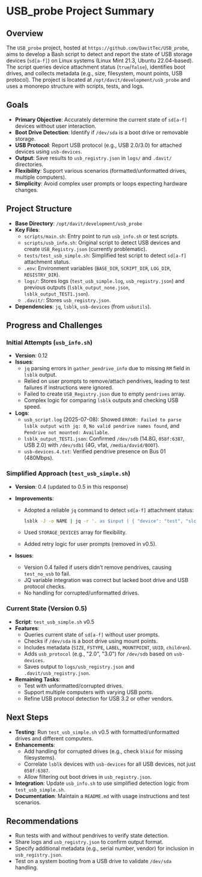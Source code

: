 # USB_probe Project Summary

## Overview

The `USB_probe` project, hosted at `https://github.com/DavitTec/USB_probe`, aims to develop a Bash script to detect and report the state of USB storage devices (`sd[a-f]`) on Linux systems (Linux Mint 21.3, Ubuntu 22.04-based). The script queries device attachment status (`true`/`false`), identifies boot drives, and collects metadata (e.g., size, filesystem, mount points, USB protocol). The project is located at `/opt/davit/development/usb_probe` and uses a monorepo structure with scripts, tests, and logs.

## Goals

- **Primary Objective**: Accurately determine the current state of `sd[a-f]` devices without user interaction.
- **Boot Drive Detection**: Identify if `/dev/sda` is a boot drive or removable storage.
- **USB Protocol**: Report USB protocol (e.g., USB 2.0/3.0) for attached devices using `usb-devices`.
- **Output**: Save results to `usb_registry.json` in `logs/` and `.davit/` directories.
- **Flexibility**: Support various scenarios (formatted/unformatted drives, multiple computers).
- **Simplicity**: Avoid complex user prompts or loops expecting hardware changes.

## Project Structure

- **Base Directory**: `/opt/davit/development/usb_probe`
- **Key Files**:
  - `scripts/main.sh`: Entry point to run `usb_info.sh` or test scripts.
  - `scripts/usb_info.sh`: Original script to detect USB devices and create `USB_Registry.json` (currently problematic).
  - `tests/test_usb_simple.sh`: Simplified test script to detect `sd[a-f]` attachment status.
  - `.env`: Environment variables (`BASE_DIR`, `SCRIPT_DIR`, `LOG_DIR`, `REGISTRY_DIR`).
  - `logs/`: Stores logs (`test_usb_simple.log`, `usb_registry.json`) and previous outputs (`lsblk_output_none.json`, `lsblk_output_TEST1.json`).
  - `.davit/`: Stores `usb_registry.json`.
- **Dependencies**: `jq`, `lsblk`, `usb-devices` (from `usbutils`).

## Progress and Challenges

### Initial Attempts (`usb_info.sh`)

- **Version**: 0.12
- **Issues**:
  - `jq` parsing errors in `gather_pendrive_info` due to missing `RM` field in `lsblk` output.
  - Relied on user prompts to remove/attach pendrives, leading to test failures if instructions were ignored.
  - Failed to create `USB_Registry.json` due to empty `pendrives` array.
  - Complex logic for comparing `lsblk` outputs and checking USB speed.
- **Logs**:
  - `usb_script.log` (2025-07-08): Showed `ERROR: Failed to parse lsblk output with jq: 0`, `No valid pendrive names found`, and `Pendrive not mounted: Available`.
  - `lsblk_output_TEST1.json`: Confirmed `/dev/sdb` (14.8G, `058f:6387`, USB 2.0) with `/dev/sdb1` (4G, vfat, `/media/david/BOOT`).
  - `usb-devices.4.txt`: Verified pendrive presence on Bus 01 (480Mbps).

### Simplified Approach (`test_usb_simple.sh`)

- **Version**: 0.4 (updated to 0.5 in this response)
- **Improvements**:
  - Adopted a reliable `jq` command to detect `sd[a-f]` attachment status:

    ```bash
    lsblk -J -o NAME | jq -r '. as $input | { "device": "test", "slots": 4, "blockdevices": ([.blockdevices[] | select(.name | startswith("sd")) | { "name": .name, "attached": true }] + (["sda","sdb","sdc","sdd","sde","sdf"] | map(select(. as $name | [$input.blockdevices[].name] | index($name) | not)) | map({ "name": ., "attached": false })) | sort_by(.name)) }'
    ```

  - Used `STORAGE_DEVICES` array for flexibility.
  - Added retry logic for user prompts (removed in v0.5).

- **Issues**:
  - Version 0.4 failed if users didn’t remove pendrives, causing `test_no_usb` to fail.
  - JQ variable integration was correct but lacked boot drive and USB protocol checks.
  - No handling for corrupted/unformatted drives.

### Current State (Version 0.5)

- **Script**: `test_usb_simple.sh` v0.5
- **Features**:
  - Queries current state of `sd[a-f]` without user prompts.
  - Checks if `/dev/sda` is a boot drive using mount points.
  - Includes metadata (`SIZE`, `FSTYPE`, `LABEL`, `MOUNTPOINT`, `UUID`, `children`).
  - Adds `usb_protocol` (e.g., "2.0", "3.0") for `/dev/sdb` based on `usb-devices`.
  - Saves output to `logs/usb_registry.json` and `.davit/usb_registry.json`.
- **Remaining Tasks**:
  - Test with unformatted/corrupted drives.
  - Support multiple computers with varying USB ports.
  - Refine USB protocol detection for USB 3.2 or other vendors.

## Next Steps

- **Testing**: Run `test_usb_simple.sh` v0.5 with formatted/unformatted drives and different computers.
- **Enhancements**:
  - Add handling for corrupted drives (e.g., check `blkid` for missing filesystems).
  - Correlate `lsblk` devices with `usb-devices` for all USB devices, not just `058f:6387`.
  - Allow filtering out boot drives in `usb_registry.json`.
- **Integration**: Update `usb_info.sh` to use simplified detection logic from `test_usb_simple.sh`.
- **Documentation**: Maintain a `README.md` with usage instructions and test scenarios.

## Recommendations

- Run tests with and without pendrives to verify state detection.
- Share logs and `usb_registry.json` to confirm output format.
- Specify additional metadata (e.g., serial number, vendor) for inclusion in `usb_registry.json`.
- Test on a system booting from a USB drive to validate `/dev/sda` handling.
